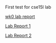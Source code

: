First test for cse15l lab

[wk0 lab report](https://summera0318.github.io/cse15l-lab-reports/lab-report-1-week-0.html)

[Lab Report 1](https://summera0318.github.io/cse15l-lab-reports/Lab-Report-1.html)

[Lab Report 2](https://summera0318.github.io/cse15l-lab-reports/Lab-Report-2.html)
